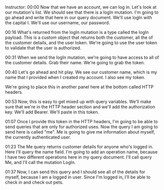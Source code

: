 Instructor: 00:00 Now that we have an account, we can log in. Let's look at our mutation's list. We should see that there is a logIn mutation. I'm going to go ahead and write that here in our query document. We'll use logIn with the capital I. We'll use our username, our password.

00:16 What's returned from the logIn mutation is a type called the logIn payload. This is a custom object that returns both the customer, all the of the customer details, and the user token. We're going to use the user token to validate that the user is authorized.

00:31 When we send the logIn mutation, we're going to have access to all of the customer details. Grab their name. We're going to grab the token.

00:40 Let's go ahead and hit play. We see our customer name, which is my name that I provided when I created my account. I also see my token.

We're going to place this in another panel here at the bottom called HTTP headers.

00:53 Now, this is easy to get mixed up with query variables. We'll make sure that we're in the HTTP header section and we'll add the authorization key. We'll add Bearer. We'll paste in this token.

01:07 Once I provide this token in the HTTP headers, I'm going to be able to send queries that are only for authorized uses. Now the query I am going to send here is called "me". Me is going to give me information about myself, the currently authenticated user.

01:23 The Me query returns customer details for anyone who's logged in. Here I'll query the name field. I'm going to add an operation name, because I have two different operations here in my query document. I'll call query Me, and I'll call the mutation LogIn.

01:37 Now, I can send this query and I should see all of the details for myself, because I am a logged in user. Since I'm logged in, I'll be able to check in and check out pets.